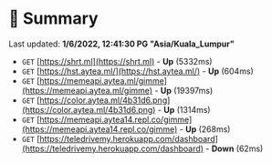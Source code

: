 # 📖 Summary
Last updated: **1/6/2022, 12:41:30 PG "Asia/Kuala_Lumpur"**

- `GET` [https://shrt.ml](https://shrt.ml) - **Up** (5332ms)
- `GET` [https://hst.aytea.ml/](https://hst.aytea.ml/) - **Up** (604ms)
- `GET` [https://memeapi.aytea.ml/gimme](https://memeapi.aytea.ml/gimme) - **Up** (19397ms)
- `GET` [https://color.aytea.ml/4b31d6.png](https://color.aytea.ml/4b31d6.png) - **Up** (1314ms)
- `GET` [https://memeapi.aytea14.repl.co/gimme](https://memeapi.aytea14.repl.co/gimme) - **Up** (268ms)
- `GET` [https://teledrivemy.herokuapp.com/dashboard](https://teledrivemy.herokuapp.com/dashboard) - **Down** (62ms)
